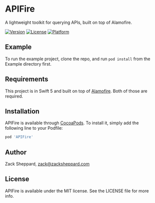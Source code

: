 # APIFire
A lightweight toolkit for querying APIs, built on top of Alamofire.

[![Version](https://img.shields.io/cocoapods/v/APIFire.svg?style=flat)](https://cocoapods.org/pods/APIFire)
[![License](https://img.shields.io/cocoapods/l/APIFire.svg?style=flat)](https://cocoapods.org/pods/APIFire)
[![Platform](https://img.shields.io/cocoapods/p/APIFire.svg?style=flat)](https://cocoapods.org/pods/APIFire)

## Example

To run the example project, clone the repo, and run `pod install` from the Example directory first.

## Requirements

This project is in Swift 5 and built on top of [Alamofire](https://github.com/Alamofire/Alamofire). Both of those are required.

## Installation

APIFire is available through [CocoaPods](https://cocoapods.org). To install
it, simply add the following line to your Podfile:

```ruby
pod 'APIFire'
```

## Author

Zack Sheppard, zack@zacksheppard.com

## License

APIFire is available under the MIT license. See the LICENSE file for more info.
